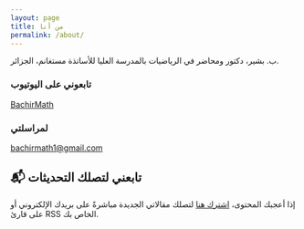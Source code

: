 ```yaml
---
layout: page
title: من أنا
permalink: /about/
---
```


ب. بشير، دكتور ومحاضر في الرياضيات بالمدرسة العليا للأساتذة مستغانم، الجزائر.



### تابعوني على اليوتيوب
[BachirMath](https://www.youtube.com/@BachirMath )


### لمراسلتي

[bachirmath1@gmail.com](mailto:bachirmath1@gmail.com)

## 📬 تابعني لتصلك التحديثات

إذا أعجبك المحتوى، [اشترك هنا](https://follow.it/bachirmath?action=followPub) لتصلك مقالاتي الجديدة مباشرةً على بريدك الإلكتروني أو على قارئ RSS الخاص بك.
